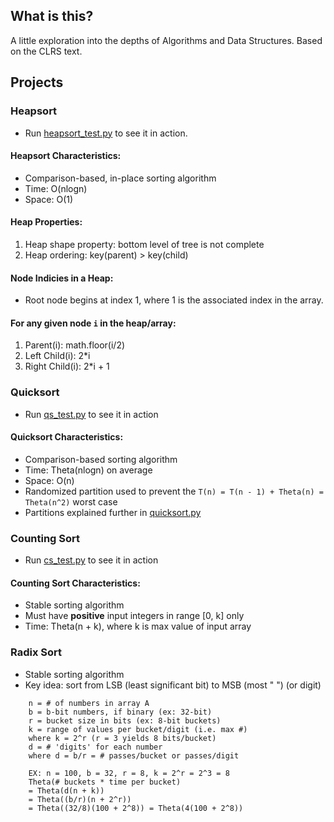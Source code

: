## What is this?
A little exploration into the depths of Algorithms and Data Structures. Based on the CLRS text.

## Projects

### Heapsort
* Run [heapsort_test.py](./sorting/heapsort_test.py) to see it in action.

#### Heapsort Characteristics:
* Comparison-based, in-place sorting algorithm 
* Time: O(nlogn)
* Space: O(1)

#### Heap Properties:
1. Heap shape property: bottom level of tree is not complete
2. Heap ordering: key(parent) > key(child)

#### Node Indicies in a Heap:
* Root node begins at index 1, where 1 is the associated index in the array.

#### For any given node `i` in the heap/array:
1. Parent(i): math.floor(i/2)  
2. Left Child(i): 2*i   
3. Right Child(i): 2*i + 1  


### Quicksort
* Run [qs_test.py](./sorting/qs_test.py) to see it in action

#### Quicksort Characteristics:
* Comparison-based sorting algorithm
* Time: Theta(nlogn) on average
* Space: O(n)
* Randomized partition used to prevent the ```T(n) = T(n - 1) + Theta(n) = Theta(n^2)``` worst case
* Partitions explained further in [quicksort.py](./sorting/quicksort.py)


### Counting Sort
* Run [cs_test.py](./sorting/cs_test.py) to see it in action

#### Counting Sort Characteristics:
* Stable sorting algorithm
* Must have **positive** input integers in range [0, k] only
* Time: Theta(n + k), where k is max value of input array

### Radix Sort
* Stable sorting algorithm
* Key idea: sort from LSB (least significant bit) to MSB (most " ") (or digit)
``` 
    n = # of numbers in array A
    b = b-bit numbers, if binary (ex: 32-bit)
    r = bucket size in bits (ex: 8-bit buckets)
    k = range of values per bucket/digit (i.e. max #)
    where k = 2^r (r = 3 yields 8 bits/bucket)
    d = # 'digits' for each number
    where d = b/r = # passes/bucket or passes/digit

    EX: n = 100, b = 32, r = 8, k = 2^r = 2^3 = 8
    Theta(# buckets * time per bucket)
    = Theta(d(n + k)) 
    = Theta((b/r)(n + 2^r))
    = Theta((32/8)(100 + 2^8)) = Theta(4(100 + 2^8))
```
